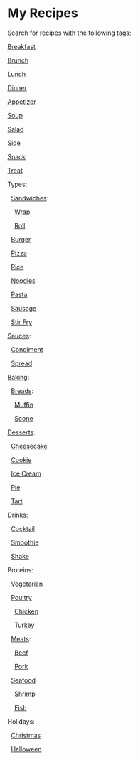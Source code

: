 # My Recipes

Search for recipes with the following tags:

[Breakfast](https://github.com/search?q=repo%3Alucaswinningham%2Frecipes+TAG%3A+breakfast&type=code)

[Brunch](https://github.com/search?q=repo%3Alucaswinningham%2Frecipes+TAG%3A+brunch&type=code)

[Lunch](https://github.com/search?q=repo%3Alucaswinningham%2Frecipes+TAG%3A+lunch&type=code)

[Dinner](https://github.com/search?q=repo%3Alucaswinningham%2Frecipes+TAG%3A+dinner&type=code)



[Appetizer](https://github.com/search?q=repo%3Alucaswinningham%2Frecipes+TAG%3A+appetizer&type=code)

[Soup](https://github.com/search?q=repo%3Alucaswinningham%2Frecipes+TAG%3A+soup&type=code)

[Salad](https://github.com/search?q=repo%3Alucaswinningham%2Frecipes+TAG%3A+salad&type=code)



[Side](https://github.com/search?q=repo%3Alucaswinningham%2Frecipes+TAG%3A+side&type=code)

[Snack](https://github.com/search?q=repo%3Alucaswinningham%2Frecipes+TAG%3A+snack&type=code)

[Treat](https://github.com/search?q=repo%3Alucaswinningham%2Frecipes+TAG%3A+treat&type=code)



Types:

&nbsp;&nbsp;[Sandwiches](https://github.com/search?q=repo%3Alucaswinningham%2Frecipes+TAG%3A+sandwich&type=code):

&nbsp;&nbsp;&nbsp;&nbsp;[Wrap](https://github.com/search?q=repo%3Alucaswinningham%2Frecipes+TAG%3A+wrap&type=code)

&nbsp;&nbsp;&nbsp;&nbsp;[Roll](https://github.com/search?q=repo%3Alucaswinningham%2Frecipes+TAG%3A+roll&type=code)

&nbsp;&nbsp;[Burger](https://github.com/search?q=repo%3Alucaswinningham%2Frecipes+TAG%3A+burger&type=code)

&nbsp;&nbsp;[Pizza](https://github.com/search?q=repo%3Alucaswinningham%2Frecipes+TAG%3A+pizza&type=code)

&nbsp;&nbsp;[Rice](https://github.com/search?q=repo%3Alucaswinningham%2Frecipes+TAG%3A+rice&type=code)

&nbsp;&nbsp;[Noodles](https://github.com/search?q=repo%3Alucaswinningham%2Frecipes+TAG%3A+noodles&type=code)

&nbsp;&nbsp;[Pasta](https://github.com/search?q=repo%3Alucaswinningham%2Frecipes+TAG%3A+pasta&type=code)

&nbsp;&nbsp;[Sausage](https://github.com/search?q=repo%3Alucaswinningham%2Frecipes+TAG%3A+sausage&type=code)

&nbsp;&nbsp;[Stir Fry](https://github.com/search?q=repo%3Alucaswinningham%2Frecipes+TAG%3A+stir+fry&type=code)



[Sauces](https://github.com/search?q=repo%3Alucaswinningham%2Frecipes+TAG%3A+sauce&type=code):

&nbsp;&nbsp;[Condiment](https://github.com/search?q=repo%3Alucaswinningham%2Frecipes+TAG%3A+condiment&type=code)

&nbsp;&nbsp;[Spread](https://github.com/search?q=repo%3Alucaswinningham%2Frecipes+TAG%3A+spread&type=code)



[Baking](https://github.com/search?q=repo%3Alucaswinningham%2Frecipes+TAG%3A+baking&type=code):

&nbsp;&nbsp;[Breads](https://github.com/search?q=repo%3Alucaswinningham%2Frecipes+TAG%3A+bread&type=code):

&nbsp;&nbsp;&nbsp;&nbsp;[Muffin](https://github.com/search?q=repo%3Alucaswinningham%2Frecipes+TAG%3A+muffin&type=code)

&nbsp;&nbsp;&nbsp;&nbsp;[Scone](https://github.com/search?q=repo%3Alucaswinningham%2Frecipes+TAG%3A+scone&type=code)



[Desserts](https://github.com/search?q=repo%3Alucaswinningham%2Frecipes+TAG%3A+dessert&type=code):

&nbsp;&nbsp;[Cheesecake](https://github.com/search?q=repo%3Alucaswinningham%2Frecipes+TAG%3A+cheesecake&type=code)

&nbsp;&nbsp;[Cookie](https://github.com/search?q=repo%3Alucaswinningham%2Frecipes+TAG%3A+cookie&type=code)

&nbsp;&nbsp;[Ice Cream](https://github.com/search?q=repo%3Alucaswinningham%2Frecipes+TAG%3A+ice+cream&type=code)

&nbsp;&nbsp;[Pie](https://github.com/search?q=repo%3Alucaswinningham%2Frecipes+TAG%3A+pie&type=code)

&nbsp;&nbsp;[Tart](https://github.com/search?q=repo%3Alucaswinningham%2Frecipes+TAG%3A+tart&type=code)



[Drinks](https://github.com/search?q=repo%3Alucaswinningham%2Frecipes+TAG%3A+drink&type=code):

&nbsp;&nbsp;[Cocktail](https://github.com/search?q=repo%3Alucaswinningham%2Frecipes+TAG%3A+cocktail&type=code)

&nbsp;&nbsp;[Smoothie](https://github.com/search?q=repo%3Alucaswinningham%2Frecipes+TAG%3A+smoothie&type=code)

&nbsp;&nbsp;[Shake](https://github.com/search?q=repo%3Alucaswinningham%2Frecipes+TAG%3A+shake&type=code)



Proteins:

&nbsp;&nbsp;[Vegetarian](https://github.com/search?q=repo%3Alucaswinningham%2Frecipes+TAG%3A+vegetarian&type=code)

&nbsp;&nbsp;[Poultry](https://github.com/search?q=repo%3Alucaswinningham%2Frecipes+TAG%3A+poultry&type=code)

&nbsp;&nbsp;&nbsp;&nbsp;[Chicken](https://github.com/search?q=repo%3Alucaswinningham%2Frecipes+TAG%3A+chicken&type=code)

&nbsp;&nbsp;&nbsp;&nbsp;[Turkey](https://github.com/search?q=repo%3Alucaswinningham%2Frecipes+TAG%3A+turkey&type=code)

&nbsp;&nbsp;[Meats](https://github.com/search?q=repo%3Alucaswinningham%2Frecipes+TAG%3A+meat&type=code):

&nbsp;&nbsp;&nbsp;&nbsp;[Beef](https://github.com/search?q=repo%3Alucaswinningham%2Frecipes+TAG%3A+beef&type=code)

&nbsp;&nbsp;&nbsp;&nbsp;[Pork](https://github.com/search?q=repo%3Alucaswinningham%2Frecipes+TAG%3A+pork&type=code)

&nbsp;&nbsp;[Seafood](https://github.com/search?q=repo%3Alucaswinningham%2Frecipes+TAG%3A+seafood&type=code)

&nbsp;&nbsp;&nbsp;&nbsp;[Shrimp](https://github.com/search?q=repo%3Alucaswinningham%2Frecipes+TAG%3A+shrimp&type=code)

&nbsp;&nbsp;&nbsp;&nbsp;[Fish](https://github.com/search?q=repo%3Alucaswinningham%2Frecipes+TAG%3A+fish&type=code)



Holidays:

&nbsp;&nbsp;[Christmas](https://github.com/search?q=repo%3Alucaswinningham%2Frecipes+TAG%3A+christmas&type=code)

&nbsp;&nbsp;[Halloween](https://github.com/search?q=repo%3Alucaswinningham%2Frecipes+TAG%3A+halloween&type=code)

